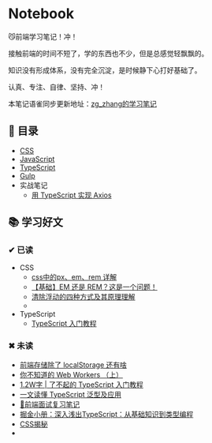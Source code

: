 # Notebook

😼前端学习笔记！冲！

接触前端的时间不短了，学的东西也不少，但是总感觉轻飘飘的。

知识没有形成体系，没有完全沉淀，是时候静下心打好基础了。

认真、专注、自律、坚持、冲！

本笔记语雀同步更新地址：[zg_zhang的学习笔记](https://www.yuque.com/zg_zhang)

## 📃 目录

* [CSS](https://github.com/zg-zhang/nokebook/blob/master/CSS/README.md)
* [JavaScript](https://github.com/zg-zhang/nokebook/blob/master/JavaScript/README.md)
* [TypeScript](https://github.com/zg-zhang/nokebook/blob/master/TypeScript/README.md)
* [Gulp](https://github.com/zg-zhang/nokebook/blob/master/Gulp/README.md)
* 实战笔记
    * [用 TypeScript 实现 Axios](https://github.com/zg-zhang/nokebook/blob/master/project/axios-zeguo/README.md)
    
    
## 📚 学习好文

### ✔ 已读

* CSS
    * [css中的px、em、rem 详解](https://juejin.im/post/5c09ee54518825477c16fd8b#heading-0)
    * [【基础】EM 还是 REM？这是一个问题！](https://juejin.im/post/5ad98e966fb9a07a9a106787#heading-0)
    * [清除浮动的四种方式及其原理理解](https://juejin.im/post/59e7190bf265da4307025d91)
    * []()
* TypeScript
    * [TypeScript 入门教程](https://ts.xcatliu.com/)

### ✖ 未读

* [前端存储除了 localStorage 还有啥](https://juejin.im/post/5ee83f10e51d4578975a7b8a#heading-12)
* [你不知道的 Web Workers （上）](https://juejin.im/post/5ef2a554f265da02e47d952b?utm_source=gold_browser_extension)
* [1.2W字 | 了不起的 TypeScript 入门教程](https://juejin.im/post/5edd8ad8f265da76fc45362c)
* [一文读懂 TypeScript 泛型及应用](https://juejin.im/post/5ee00fca51882536846781ee)
* [🐜前端面试复习笔记](https://github.com/CavsZhouyou/Front-End-Interview-Notebook)
* [掘金小册：深入浅出TypeScript：从基础知识到类型编程](https://juejin.im/book/5da08714518825520e6bb810)
* [CSS揭秘](https://book.douban.com/subject/26745943/)
* []()
